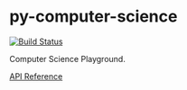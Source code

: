 py-computer-science
===================

[![Build Status](https://drone.io/github.com/shaxbee/py-computer-science/status.png)](https://drone.io/github.com/shaxbee/py-computer-science/latest)

Computer Science Playground.

[API Reference](http://py-computer-science.readthedocs.org/en/latest/dijkstra.html)
